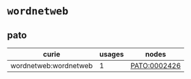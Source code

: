 # `wordnetweb`

## pato

| curie                 |   usages | nodes                                               |
|-----------------------|----------|-----------------------------------------------------|
| wordnetweb:wordnetweb |        1 | [PATO:0002426](https://bioregistry.io/PATO:0002426) |

